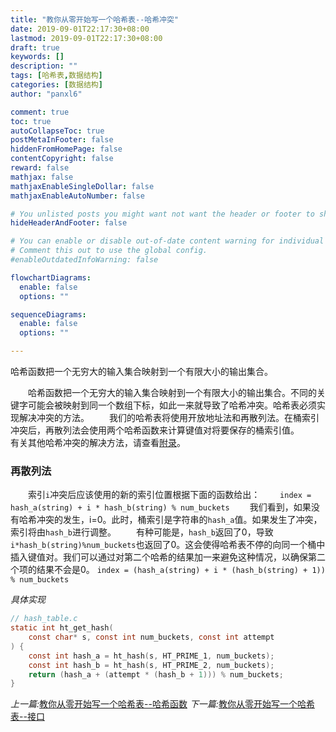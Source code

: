```yaml
---
title: "教你从零开始写一个哈希表--哈希冲突"
date: 2019-09-01T22:17:30+08:00
lastmod: 2019-09-01T22:17:30+08:00
draft: true
keywords: []
description: ""
tags: [哈希表,数据结构]
categories: [数据结构]
author: "panxl6"

comment: true
toc: true
autoCollapseToc: true
postMetaInFooter: false
hiddenFromHomePage: false
contentCopyright: false
reward: false
mathjax: false
mathjaxEnableSingleDollar: false
mathjaxEnableAutoNumber: false

# You unlisted posts you might want not want the header or footer to show
hideHeaderAndFooter: false

# You can enable or disable out-of-date content warning for individual post.
# Comment this out to use the global config.
#enableOutdatedInfoWarning: false

flowchartDiagrams:
  enable: false
  options: ""

sequenceDiagrams: 
  enable: false
  options: ""

---
```

哈希函数把一个无穷大的输入集合映射到一个有限大小的输出集合。
<!--more-->

&emsp;&emsp;哈希函数把一个无穷大的输入集合映射到一个有限大小的输出集合。不同的关键字可能会被映射到同一个数组下标，如此一来就导致了哈希冲突。哈希表必须实现解决冲突的方法。
&emsp;&emsp;我们的哈希表将使用开放地址法和再散列法。在桶索引冲突后，再散列法会使用两个哈希函数来计算键值对将要保存的桶索引值。
&emsp;&emsp;有关其他哈希冲突的解决方法，请查看[附录](https://blog.csdn.net/panxl6/article/details/84995871)。

### 再散列法
&emsp;&emsp;索引`i`冲突后应该使用的新的索引位置根据下面的函数给出：
&emsp;&emsp;`index = hash_a(string) + i * hash_b(string) % num_buckets`
&emsp;&emsp;我们看到，如果没有哈希冲突的发生，i=0。此时，桶索引是字符串的`hash_a`值。如果发生了冲突，索引将由`hash_b`进行调整。
&emsp;&emsp;有种可能是，`hash_b`返回了0，导致`i*hash_b(string)%num_buckets`也返回了0。这会使得哈希表不停的向同一个桶中插入键值对。我们可以通过对第二个哈希的结果加一来避免这种情况，以确保第二个项的结果不会是0。
`index = (hash_a(string) + i * (hash_b(string) + 1)) % num_buckets`

*具体实现*
```c
// hash_table.c
static int ht_get_hash(
    const char* s, const int num_buckets, const int attempt
) {
    const int hash_a = ht_hash(s, HT_PRIME_1, num_buckets);
    const int hash_b = ht_hash(s, HT_PRIME_2, num_buckets);
    return (hash_a + (attempt * (hash_b + 1))) % num_buckets;
}
```

*上一篇:*[教你从零开始写一个哈希表--哈希函数](https://blog.csdn.net/panxl6/article/details/84981842)
*下一篇:*[教你从零开始写一个哈希表--接口](https://blog.csdn.net/panxl6/article/details/84995857)
